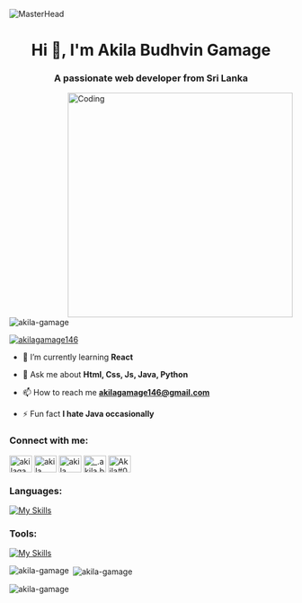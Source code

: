 ![MasterHead](https://www.digitaladlectio.com/wp-content/uploads/2020/04/New-PNC-Animated-Banners.gif)
<h1 align="center">Hi 👋, I'm Akila Budhvin Gamage</h1>
<h3 align="center">A passionate web developer from Sri Lanka</h3>
<img align="right" alt="Coding" width="400" src="https://camo.githubusercontent.com/8bf6f6d78abc81fcf9c49f10649423e73ea44bc248e83aaae8759d401c829a84/68747470733a2f2f70687973696373677572756b756c2e66696c65732e776f726470726573732e636f6d2f323031392f30322f6368617261637465722d312e676966">

<p align="left"> <img src="https://komarev.com/ghpvc/?username=akila-gamage&label=Profile%20views&color=0e75b6&style=flat" alt="akila-gamage" /> </p>

<p align="left"> <a href="https://twitter.com/akilagamage146" target="blank"><img src="https://img.shields.io/twitter/follow/akilagamage146?logo=twitter&style=for-the-badge" alt="akilagamage146" /></a> </p>

- 🌱 I’m currently learning **React**

- 💬 Ask me about **Html, Css, Js, Java, Python**

- 📫 How to reach me **akilagamage146@gmail.com**

- ⚡ Fun fact **I hate Java occasionally**

<h3 align="left">Connect with me:</h3>
<p align="left">
<a href="https://twitter.com/akilagamage146" target="blank"><img align="center" src="https://raw.githubusercontent.com/rahuldkjain/github-profile-readme-generator/master/src/images/icons/Social/twitter.svg" alt="akilagamage146" height="30" width="40" /></a>
<a href="https://www.linkedin.com/in/akila-b-gamage/" target="blank"><img align="center" src="https://raw.githubusercontent.com/rahuldkjain/github-profile-readme-generator/master/src/images/icons/Social/linked-in-alt.svg" alt="akila gamage" height="30" width="40" /></a>
<a href="https://www.facebook.com/akila.gamage.980/" target="blank"><img align="center" src="https://raw.githubusercontent.com/rahuldkjain/github-profile-readme-generator/master/src/images/icons/Social/facebook.svg" alt="akila gamage" height="30" width="40" /></a>
<a href="https://instagram.com/_.akila.b._" target="blank"><img align="center" src="https://raw.githubusercontent.com/rahuldkjain/github-profile-readme-generator/master/src/images/icons/Social/instagram.svg" alt="_.akila.b._" height="30" width="40" /></a>
<a href="https://discord.gg/Akila#0745" target="blank"><img align="center" src="https://raw.githubusercontent.com/rahuldkjain/github-profile-readme-generator/master/src/images/icons/Social/discord.svg" alt="Akila#0745" height="30" width="40" /></a>
</p>

<h3 align="left">Languages: </h3>

[![My Skills](https://skillicons.dev/icons?i=js,html,css,bootstrap,babel,react,wordpress,php,nodejs,java,py,cpp,mysql)](https://skillicons.dev)

<h3 align="left">Tools: </h3>

[![My Skills](https://skillicons.dev/icons?i=git,github,vscode,figma,idea,atom,eclipse,ps,stackoverflow,cloudflare)](https://skillicons.dev)

<p><img align="left" src="https://github-readme-stats.vercel.app/api/top-langs?username=akila-gamage&show_icons=true&theme=dark&title_color=ffffff&text_color=ffffff&bg_color=000000&locale=en&layout=compact" alt="akila-gamage" /></p>

<p>&nbsp;<img align="center" src="https://github-readme-stats.vercel.app/api?username=akila-gamage&show_icons=true&theme=dark&title_color=ffffff&text_color=ffffff&bg_color=000000&locale=en" alt="akila-gamage" /></p>

<p><img align="center" src="https://github-readme-streak-stats.herokuapp.com/?user=akila-gamage&theme=dark" alt="akila-gamage" /></p>
